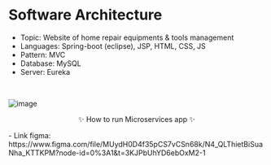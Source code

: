 # Software Architecture
- Topic: Website of home repair equipments & tools management
- Languages: Spring-boot (eclipse), JSP, HTML, CSS, JS
- Pattern: MVC
- Database: MySQL
- Server: Eureka
<br/>

![image](https://user-images.githubusercontent.com/84191285/204712645-54fc655b-d0ad-4a5a-8da7-dd6f2e556c0f.png)
<p align="center">✨ How to run Microservices app ✨</p>
- Link figma: <br/>
https://www.figma.com/file/MUydH0D4f35pCS7vCSn68k/N4_QLThietBiSuaNha_KTTKPM?node-id=0%3A1&t=3KJPbUhYD6ebOxM2-1


